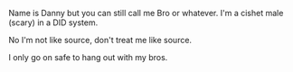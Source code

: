 Name is Danny but you can still call me Bro or whatever. I'm a cishet male (scary) in a DID system.

No I'm not like source, don't treat me like source.

I only go on safe to hang out with my bros.
